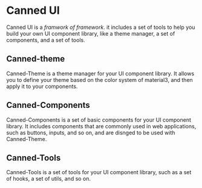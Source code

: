 # Canned UI

Canned UI is a *framwork of framework*. it includes a set of tools to help you build your own UI component library, like a theme manager, a set of components, and a set of tools.

## Canned-theme

Canned-Theme is a theme manager for your UI component library. It allows you to define your theme based on the color system of material3, and then apply it to your components.

## Canned-Components

Canned-Components is a set of basic components for your UI component library. It includes components that are commonly used in web applications, such as buttons, inputs, and so on, and are disnged to be used with Canned-Theme.

## Canned-Tools

Canned-Tools is a set of tools for your UI component library, such as a set of hooks, a set of utils, and so on.
